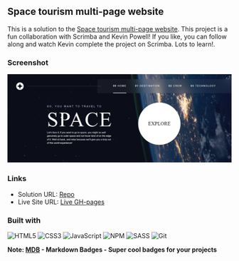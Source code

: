 ## Space tourism multi-page website

This is a solution to the [Space tourism multi-page website](https://www.frontendmentor.io/challenges/space-tourism-multipage-website-gRWj1URZ3). This project is a fun collaboration with Scrimba and Kevin Powell! If you like, you can follow along and watch Kevin complete the project on Scrimba. Lots to learn!. 

### Screenshot

![](./sledua.github.io_fm_space_index.html.png)
### Links

- Solution URL: [Repo](https://github.com/sledua/fm_space)
- Live Site URL: [Live GH-pages](https://sledua.github.io/fm_space)
### Built with

![HTML5](https://img.shields.io/badge/html5-%23E34F26.svg?logo=html5&logoColor=white&style=for-the-badge)
![CSS3](https://img.shields.io/badge/css3-%231572B6.svg?logo=css3&logoColor=white&style=for-the-badge)
![JavaScript](https://img.shields.io/badge/javascript-%23323330.svg?logo=javascript&logoColor=%23F7DF1E&style=for-the-badge)
![NPM ](https://img.shields.io/badge/NPM-%23000000.svg?logo=npm&logoColor=white&style=for-the-badge)
![SASS](https://img.shields.io/badge/SASS-hotpink.svg?logo=SASS&logoColor=white&style=for-the-badge)
![Git](https://img.shields.io/badge/git-%23F05033.svg?logo=git&logoColor=white&style=for-the-badge)

**Note: [MDB](https://mdb.pushkaryadav.in/generate) - Markdown Badges - Super cool badges for your projects** <br>

